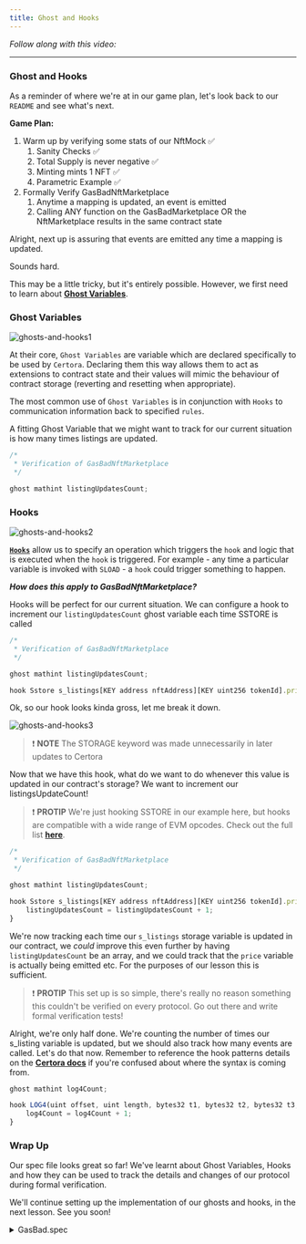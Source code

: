 ```yaml
---
title: Ghost and Hooks
---
```


_Follow along with this video:_

---

### Ghost and Hooks

As a reminder of where we're at in our game plan, let's look back to our `README` and see what's next.

**Game Plan:**

1. Warm up by verifying some stats of our NftMock ✅
   1. Sanity Checks ✅
   2. Total Supply is never negative ✅
   3. Minting mints 1 NFT ✅
   4. Parametric Example ✅
2. Formally Verify GasBadNftMarketplace
   1. Anytime a mapping is updated, an event is emitted
   2. Calling ANY function on the GasBadMarketplace OR the NftMarketplace results in the same contract state

Alright, next up is assuring that events are emitted any time a mapping is updated.

Sounds hard.

This may be a little tricky, but it's entirely possible. However, we first need to learn about [**Ghost Variables**](https://docs.certora.com/en/latest/docs/cvl/ghosts.html).

### Ghost Variables

![ghosts-and-hooks1](/formal-verification-3/11-ghosts-and-hooks/ghosts-and-hooks1.png)

At their core, `Ghost Variables` are variable which are declared specifically to be used by `Certora`. Declaring them this way allows them to act as extensions to contract state and their values will mimic the behaviour of contract storage (reverting and resetting when appropriate).

The most common use of `Ghost Variables` is in conjunction with `Hooks` to communication information back to specified `rules`.

A fitting Ghost Variable that we might want to track for our current situation is how many times listings are updated.

```js
/*
 * Verification of GasBadNftMarketplace
 */

ghost mathint listingUpdatesCount;
```

### Hooks

![ghosts-and-hooks2](/formal-verification-3/11-ghosts-and-hooks/ghosts-and-hooks2.png)

[**`Hooks`**](https://docs.certora.com/en/latest/docs/cvl/hooks.html) allow us to specify an operation which triggers the `hook` and logic that is executed when the `hook` is triggered. For example - any time a particular variable is invoked with `SLOAD` - a `hook` could trigger something to happen.

**_How does this apply to GasBadNftMarketplace?_**

Hooks will be perfect for our current situation. We can configure a hook to increment our `listingUpdatesCount` ghost variable each time SSTORE is called

```js
/*
 * Verification of GasBadNftMarketplace
 */

ghost mathint listingUpdatesCount;

hook Sstore s_listings[KEY address nftAddress][KEY uint256 tokenId].price uint256 price {...}
```

Ok, so our hook looks kinda gross, let me break it down.

![ghosts-and-hooks3](/formal-verification-3/11-ghosts-and-hooks/ghosts-and-hooks3.png)

> ❗ **NOTE**
> The STORAGE keyword was made unnecessarily in later updates to Certora

Now that we have this hook, what do we want to do whenever this value is updated in our contract's storage? We want to increment our listingsUpdateCount!

> ❗ **PROTIP**
> We're just hooking SSTORE in our example here, but hooks are compatible with a wide range of EVM opcodes. Check out the full list [**here**](https://docs.certora.com/en/latest/docs/cvl/hooks.html#evm-opcode-hooks).

```js
/*
 * Verification of GasBadNftMarketplace
 */

ghost mathint listingUpdatesCount;

hook Sstore s_listings[KEY address nftAddress][KEY uint256 tokenId].price uint256 price {
    listingUpdatesCount = listingUpdatesCount + 1;
}
```

We're now tracking each time our `s_listings` storage variable is updated in our contract, we _could_ improve this even further by having `listingUpdatesCount` be an array, and we could track that the `price` variable is actually being emitted etc. For the purposes of our lesson this is sufficient.

> ❗ **PROTIP**
> This set up is so simple, there's really no reason something this couldn't be verified on every protocol. Go out there and write formal verification tests!

Alright, we're only half done. We're counting the number of times our s_listing variable is updated, but we should also track how many events are called. Let's do that now. Remember to reference the hook patterns details on the [**Certora docs**](https://docs.certora.com/en/latest/docs/cvl/hooks.html#evm-opcode-hooks) if you're confused about where the syntax is coming from.

```js
ghost mathint log4Count;

hook LOG4(uint offset, uint length, bytes32 t1, bytes32 t2, bytes32 t3, bytes32 t4) {
    log4Count = log4Count + 1;
}
```

### Wrap Up

Our spec file looks great so far! We've learnt about Ghost Variables, Hooks and how they can be used to track the details and changes of our protocol during formal verification.

We'll continue setting up the implementation of our ghosts and hooks, in the next lesson. See you soon!

<details>
<summary>GasBad.spec</summary>

```js
/*
 * Verification of GasBadNftMarketplace
 */

ghost mathint listingUpdatesCount;
ghost mathint log4Count;

hook Sstore s_listings[KEY address nftAddress][KEY uint256 tokenId].price uint256 price STORAGE{
    listingUpdatesCount = listingUpdatesCount + 1;
}

hook LOG4(uint offset, uint length, bytes32 t1, bytes32 t2, bytes32 t3, bytes32 t4) {
    log4Count = log4Count + 1;
}
```

</details>
